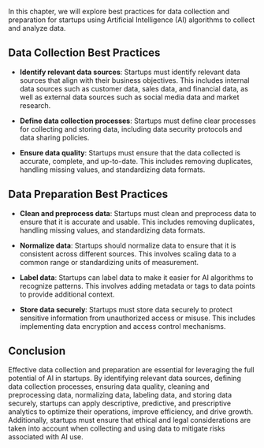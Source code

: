 
In this chapter, we will explore best practices for data collection and preparation for startups using Artificial Intelligence (AI) algorithms to collect and analyze data.

Data Collection Best Practices
------------------------------

* **Identify relevant data sources**: Startups must identify relevant data sources that align with their business objectives. This includes internal data sources such as customer data, sales data, and financial data, as well as external data sources such as social media data and market research.

* **Define data collection processes**: Startups must define clear processes for collecting and storing data, including data security protocols and data sharing policies.

* **Ensure data quality**: Startups must ensure that the data collected is accurate, complete, and up-to-date. This includes removing duplicates, handling missing values, and standardizing data formats.

Data Preparation Best Practices
-------------------------------

* **Clean and preprocess data**: Startups must clean and preprocess data to ensure that it is accurate and usable. This includes removing duplicates, handling missing values, and standardizing data formats.

* **Normalize data**: Startups should normalize data to ensure that it is consistent across different sources. This involves scaling data to a common range or standardizing units of measurement.

* **Label data**: Startups can label data to make it easier for AI algorithms to recognize patterns. This involves adding metadata or tags to data points to provide additional context.

* **Store data securely**: Startups must store data securely to protect sensitive information from unauthorized access or misuse. This includes implementing data encryption and access control mechanisms.

Conclusion
----------

Effective data collection and preparation are essential for leveraging the full potential of AI in startups. By identifying relevant data sources, defining data collection processes, ensuring data quality, cleaning and preprocessing data, normalizing data, labeling data, and storing data securely, startups can apply descriptive, predictive, and prescriptive analytics to optimize their operations, improve efficiency, and drive growth. Additionally, startups must ensure that ethical and legal considerations are taken into account when collecting and using data to mitigate risks associated with AI use.
